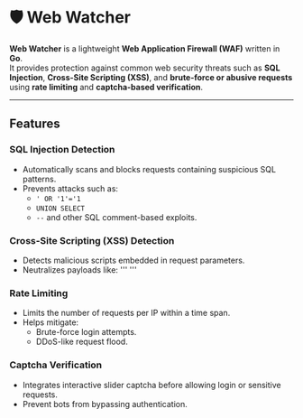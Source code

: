 # 🛡️ Web Watcher

**Web Watcher** is a lightweight **Web Application Firewall (WAF)** written in **Go**.  
It provides protection against common web security threats such as **SQL Injection**, **Cross-Site Scripting (XSS)**, and **brute-force or abusive requests** using **rate limiting** and **captcha-based verification**.

---

## Features

### SQL Injection Detection
- Automatically scans and blocks requests containing suspicious SQL patterns.
- Prevents attacks such as:
  - `' OR '1'='1`
  - `UNION SELECT`
  - `--` and other SQL comment-based exploits.

### Cross-Site Scripting (XSS) Detection
- Detects malicious scripts embedded in request parameters.
- Neutralizes payloads like:
  '''
  <script>alert(1)</script>
  '''
### Rate Limiting 
- Limits the number of requests per IP within a time span.
- Helps mitigate: 
  - Brute-force login attempts.
  - DDoS-like request flood.
### Captcha Verification
- Integrates interactive slider captcha before allowing login or sensitive requests.
- Prevent bots from bypassing authentication.
